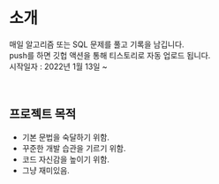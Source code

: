 # 소개
매일 알고리즘 또는 SQL 문제를 풀고 기록을 남깁니다. <br>
push를 하면 깃헙 액션을 통해 티스토리로 자동 업로드 됩니다. <br>
시작일자 : 2022년 1월 13일 ~ <br>

<br>

## 프로젝트 목적
- 기본 문법을 숙달하기 위함.
- 꾸준한 개발 습관을 기르기 위함.
- 코드 자신감을 높이기 위함.
- 그냥 재미있음.